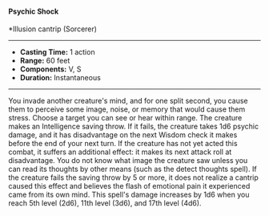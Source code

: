 #### Psychic Shock
*Illusion cantrip (Sorcerer)
___
- **Casting Time:** 1 action
- **Range:** 60 feet
- **Components:** V, S
- **Duration:** Instantaneous
---
You invade another creature's mind, and for one
split second, you cause them to perceive some
image, noise, or memory that would cause them
stress. Choose a target you can see or hear within
range. The creature makes an Intelligence saving
throw. If it fails, the creature takes 1d6 psychic
damage, and it has disadvantage on the next
Wisdom check it makes before the end of your next
turn. If the creature has not yet acted this combat, it
suffers an additional effect: it makes its next attack
roll at disadvantage.
You do not know what image the creature saw
unless you can read its thoughts by other means
(such as the detect thoughts  spell). If the creature
fails the saving throw by 5 or more, it does not
realize a cantrip caused this effect and believes the
flash of emotional pain it experienced came from its
own mind.
This spell's damage increases by 1d6 when you
reach 5th level (2d6), 11th level (3d6), and 17th level
(4d6).
